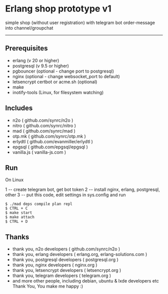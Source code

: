 Erlang shop prototype v1
===========================

simple shop (without user registration) with telegram bot order-message into channel/groupchat

-------------
Prerequisites
-------------
* erlang (v 20 or higher)
* postgresql (v 9.5 or higher)
* pgbouncer (optional - change port to postgresql)
* nginx (optional - change websocket_port to default)
* letsencrypt certbot or acme.sh (optional)
* make
* inotify-tools (Linux, for filesystem watching)

Includes
---
* n2o ( github.com/synrc/n2o )
* nitro ( github.com/synrc/nitro )
* mad ( github.com/synrc/mad )
* otp.mk ( github.com/synrc/otp.mk )
* erlydtl ( github.com/evanmiller/erlydtl )
* epgsql ( github.com/epgsql/epgsql )
* vanilla.js ( vanilla-js.com )

Run
---
On Linux

1 -- create telegram bot, get bot token
2 -- install nginx, erlang, postgresql, other
3 -- put this code, edit settings in sys.config and run

    $ ./mad deps compile plan repl
    $ CTRL + C
    $ make start
    $ make attach
    $ CTRL + D


Thanks
---
* thank you, n2o developers ( github.com/synrc/n2o )
* thank you, erlang developers ( erlang.org, erlang-solutions.com )
* thank you, postgresql developers ( postgresql.org )
* thank you, nginx developers ( nginx.org )
* thank you, letsencrypt developers ( letsencrypt.org )
* thank you, telegram developers ( telegram.org )
* and more other people, including debian, ubuntu & lxde developers etc
Thank You, You make me happy :)



